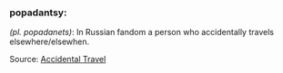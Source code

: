### popadantsy: 

*(pl. popadanets)*: In Russian fandom a person who accidentally travels elsewhere/elsewhen.

Source:  [Accidental Travel](https://en.wikipedia.org/wiki/Accidental_travel)


